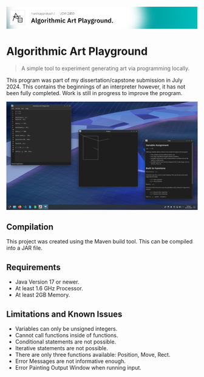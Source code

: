 ![Algorithmic Art Playground Banner](./doc/algorithmic-art-banner.png)

# Algorithmic Art Playground

> A simple tool to experiment generating art via programming locally.

This program was part of my dissertation/capstone submission in July 2024. This contains
the beginnings of an interpreter however, it has not been fully completed. Work is still
in progress to improve the program.

![Screenshot of Program](./doc/program-screenshot.png)

## Compilation

This project was created using the Maven build tool. This can be compiled into a JAR file.


## Requirements

- Java Version 17 or newer.
- At least 1.6 GHz Processor.
- At least 2GB Memory.

## Limitations and Known Issues

- Variables can only be unsigned integers.
- Cannot call functions inside of functions.
- Conditional statements are not possible.
- Iterative statements are not possible.
- There are only three functions available: Position, Move, Rect.
- Error Messages are not informative enough.
- Error Painting Output Window when running input.